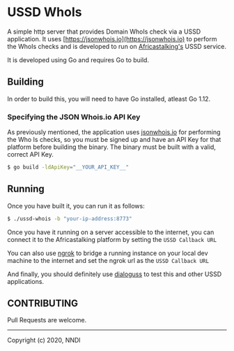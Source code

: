 USSD WhoIs
===

A simple http server that provides Domain WhoIs check via a USSD application.
It uses [https://jsonwhois.io](https://jsonwhois.io) to perform the WhoIs checks and
is developed to run on [Africastalking's](https://build.at-labs.io/docs/ussd%2Foverview) USSD service.

It is developed using Go and requires Go to build.

## Building

In order to build this, you will need to have Go installed, atleast Go 1.12.

### Specifying the JSON Whois.io API Key

As previously mentioned, the application uses [jsonwhois.io](https://jsonwhois.io) for
performing the Who Is checks, so you must be signed up and have an API Key for that platform
before building the binary. The binary must be built with a valid, correct API Key.

```sh
$ go build -ldApiKey="__YOUR_API_KEY__"
```

## Running

Once you have built it, you can run it as follows:

```sh
$ ./ussd-whois -b "your-ip-address:8773"
```

Once you have it running on a server accessible to the internet, you can connect
it to the Africastalking platform by setting the `USSD Callback URL`

You can also use [ngrok](https://github.com/inconshreveable/ngrok) to bridge a 
running instance on your local dev machine to the internet and set the ngrok url as the `USSD Callback URL`

And finally, you should definitely use [dialoguss](https://github.com/nndi-oss/dialoguss)
to test this and other USSD applications. 

## CONTRIBUTING

Pull Requests are welcome. 

---

Copyright (c) 2020, NNDI